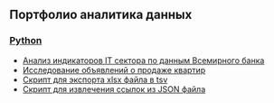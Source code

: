 ## Портфолио аналитика данных
### [Python](https://github.com/dmitriifs/data_analyst_portfolio/tree/main/python)
- [Анализ индикаторов IT сектора по данным Всемирного банка](https://github.com/dmitriifs/data_analyst_portfolio/tree/main/python/world_bank_data)
- [Исследование объявлений о продаже квартир](https://github.com/dmitriifs/data_analyst_portfolio/tree/main/python/research_of_sale_apartments)
- [Скрипт для экспорта xlsx файла в tsv](https://github.com/dmitriifs/data_analyst_portfolio/tree/main/python/excel_to_tsv)
- [Скрипт для извлечения ссылок из JSON файла](https://github.com/dmitriifs/data_analyst_portfolio/tree/main/python/screen_links_to_table)
